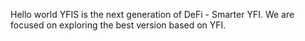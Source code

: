 Hello world
YFIS is the next generation of DeFi - Smarter YFI.
We are focused on exploring the best version based on YFI.
